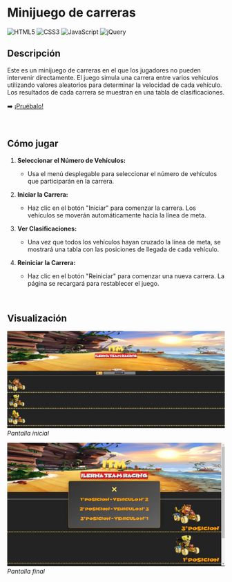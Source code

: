 # Minijuego de carreras
![HTML5](https://img.shields.io/badge/html5-%23E34F26.svg?style=for-the-badge&logo=html5&logoColor=white) ![CSS3](https://img.shields.io/badge/css3-%231572B6.svg?style=for-the-badge&logo=css3&logoColor=white) ![JavaScript](https://img.shields.io/badge/javascript-%23323330.svg?style=for-the-badge&logo=javascript&logoColor=%23F7DF1E) ![jQuery](https://img.shields.io/badge/jquery-%230769AD.svg?style=for-the-badge&logo=jquery&logoColor=white)


## Descripción

Este es un minijuego de carreras en el que los jugadores no pueden intervenir directamente. El juego simula una carrera entre varios vehículos utilizando valores aleatorios para determinar la velocidad de cada vehículo. Los resultados de cada carrera se muestran en una tabla de clasificaciones.

➡️ [¡Pruébalo!](https://loret0g.github.io/piedraPapelTijera/)

&nbsp;

## Cómo jugar

1. **Seleccionar el Número de Vehículos:**
   - Usa el menú desplegable para seleccionar el número de vehículos que participarán en la carrera.

2. **Iniciar la Carrera:**
   - Haz clic en el botón "Iniciar" para comenzar la carrera. Los vehículos se moverán automáticamente hacia la línea de meta.

3. **Ver Clasificaciones:**
   - Una vez que todos los vehículos hayan cruzado la línea de meta, se mostrará una tabla con las posiciones de llegada de cada vehículo.

4. **Reiniciar la Carrera:**
   - Haz clic en el botón "Reiniciar" para comenzar una nueva carrera. La página se recargará para restablecer el juego.
  
&nbsp;

## Visualización
![Pantalla inicial](https://github.com/loret0g/carreraJS/blob/main/docs/images/Inicio%20carrera.jpg?raw=true)
*Pantalla inicial*

![Pantalla final](https://github.com/loret0g/carreraJS/blob/main/docs/images/Final%20carrera.jpg?raw=true)
*Pantalla final*
